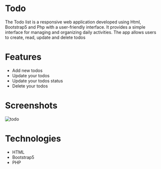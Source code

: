 # Todo
The Todo list is a responsive web application developed using Html, Bootstrap5 and Php with a user-friendly interface. It provides a simple interface for managing and organizing daily activities. The app allows users to create, read, update and delete todos

# Features
<ul>
  <li>Add new todos</li>
  <li>Update your todos</li>
  <li>Update your todos status</li>
  <li>Delete your todos</li>
</ul>

# Screenshots
![todo](https://github.com/Meenachie/todo/assets/140750116/4a45199f-0098-4a7d-8e14-d2d00219c3d3)

# Technologies 
<ul>
  <li>HTML</li>
  <li>Bootstrap5</li>
  <li>PHP</li>
</ul>


